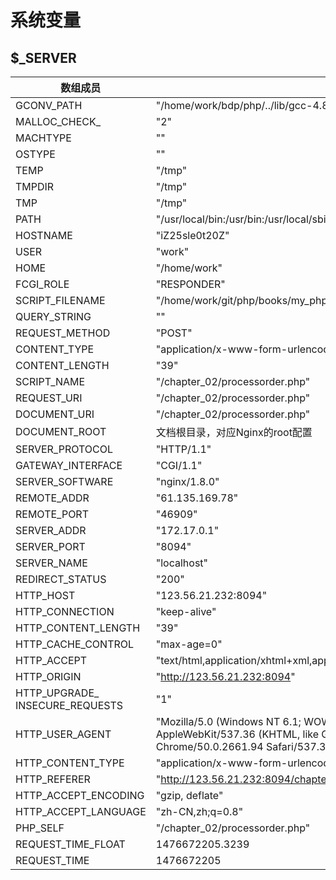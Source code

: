 # 系统变量


## $_SERVER

|数组成员               |含义               |示例|
|-----------------------|----               |----|
|GCONV_PATH             | "/home/work/bdp/php/../lib/gcc-4.8.2/gconv"|
|MALLOC_CHECK_          | "2"|
|MACHTYPE               | ""|
|OSTYPE                 | ""|
|TEMP                   | "/tmp"|
|TMPDIR                 | "/tmp"|
|TMP                    | "/tmp"|
|PATH                   | "/usr/local/bin:/usr/bin:/usr/local/sbin:/usr/sbin:/home/work/.local/bin:/home/work/bin"|
|HOSTNAME               | "iZ25sle0t20Z"|
|USER                   | "work"|
|HOME                   | "/home/work"|
|FCGI_ROLE              | "RESPONDER"|
|SCRIPT_FILENAME        | "/home/work/git/php/books/my_php_and_mysql_web_develop/chapter_02/processorder.php"|
|QUERY_STRING           | ""|
|REQUEST_METHOD         | "POST"|
|CONTENT_TYPE           | "application/x-www-form-urlencoded"|
|CONTENT_LENGTH         | "39"|
|SCRIPT_NAME            | "/chapter_02/processorder.php"|
|REQUEST_URI            | "/chapter_02/processorder.php"|
|DOCUMENT_URI           | "/chapter_02/processorder.php"|
|DOCUMENT_ROOT          |文档根目录，对应Nginx的root配置| "/home/work/git/php/books/my_php_and_mysql_web_develop"|
|SERVER_PROTOCOL        | "HTTP/1.1"|
|GATEWAY_INTERFACE      | "CGI/1.1"|
|SERVER_SOFTWARE        | "nginx/1.8.0"|
|REMOTE_ADDR            | "61.135.169.78"|
|REMOTE_PORT            | "46909"|
|SERVER_ADDR            | "172.17.0.1"|
|SERVER_PORT            | "8094"|
|SERVER_NAME            | "localhost"|
|REDIRECT_STATUS        | "200"|
|HTTP_HOST              | "123.56.21.232:8094"|
|HTTP_CONNECTION        | "keep-alive"|
|HTTP_CONTENT_LENGTH    | "39"|
|HTTP_CACHE_CONTROL     | "max-age=0"|
|HTTP_ACCEPT            | "text/html,application/xhtml+xml,application/xml;q=0.9,image/webp,*/*;q=0.8"|
|HTTP_ORIGIN            | "http://123.56.21.232:8094"|
|HTTP\_UPGRADE_<br />INSECURE_REQUESTS| "1"|
|HTTP_USER_AGENT        | "Mozilla/5.0 (Windows NT 6.1; WOW64) <br /> AppleWebKit/537.36 (KHTML, like Gecko) <br /> Chrome/50.0.2661.94 Safari/537.36"|
|HTTP_CONTENT_TYPE      | "application/x-www-form-urlencoded"|
|HTTP_REFERER           | "http://123.56.21.232:8094/chapter_02/orderform.html"|
|HTTP_ACCEPT_ENCODING   | "gzip, deflate"|
|HTTP_ACCEPT_LANGUAGE   | "zh-CN,zh;q=0.8"|
|PHP_SELF               | "/chapter_02/processorder.php"|
|REQUEST_TIME_FLOAT     | 1476672205.3239|
|REQUEST_TIME           | 1476672205|


